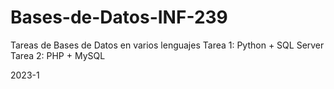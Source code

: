 # Bases-de-Datos-INF-239
Tareas de Bases de Datos en varios lenguajes
Tarea 1: Python + SQL Server
Tarea 2: PHP + MySQL

2023-1
